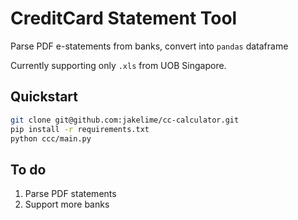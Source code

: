 # CreditCard Statement Tool

Parse PDF e-statements from banks, convert into `pandas` dataframe

Currently supporting only `.xls` from UOB Singapore.


## Quickstart

```bash
git clone git@github.com:jakelime/cc-calculator.git
pip install -r requirements.txt
python ccc/main.py
```


## To do

1. Parse PDF statements
1. Support more banks